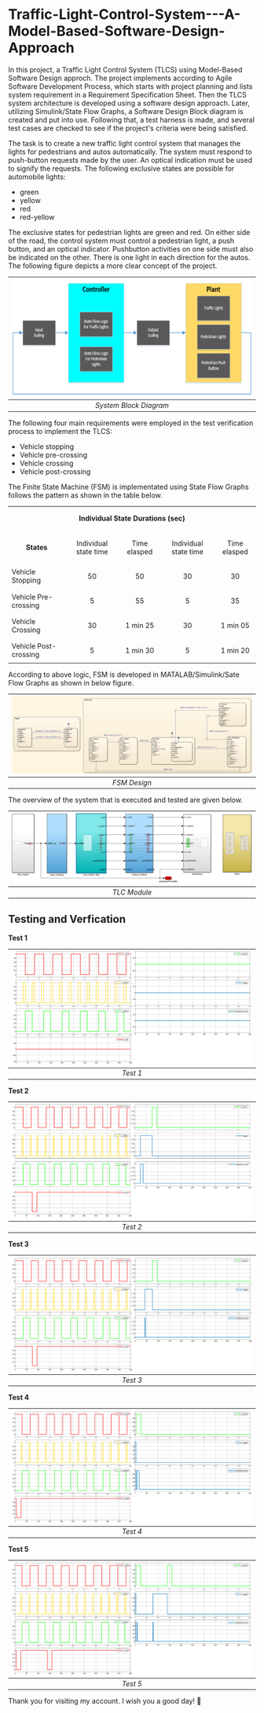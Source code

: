 # Traffic-Light-Control-System---A-Model-Based-Software-Design-Approach
In this project, a Traffic Light Control System (TLCS) using Model-Based Software Design approch. The project implements according to Agile Software Development Process, which starts with project planning and lists system requirement in a Requirement Specification Sheet. Then the TLCS system architecture is developed using a software design approach. Later, utilizing Simulink/State Flow Graphs, a Software Design Block diagram is created and put into use. Following that, a test harness is made, and several test cases are checked to see if the project's criteria were being satisfied.

The task is to create a new traffic light control system that manages the lights for pedestrians and autos automatically. The system must respond to push-button requests made by the user. An optical indication must be used to signify the requests. The following exclusive states are possible for automobile lights:

- green
- yellow
- red
- red-yellow

The exclusive states for pedestrian lights are green and red. On either side of the road, the control system must control a pedestrian light, a push button, and an optical indicator. Pushbutton activities on one side must also be indicated on the other. There is one light in each direction for the autos. The following figure depicts a more clear concept of the project.

 | <img src="./Images/System Block Diagram.PNG"> |
 |:--:| 
 | *System Block Diagram* |
 
 The following four main requirements were employed in the test verification process to implement the TLCS:
 
- Vehicle stopping
- Vehicle pre-crossing
- Vehicle crossing
- Vehicle post-crossing

The Finite State Machine (FSM) is implementated using State Flow Graphs follows the pattern as shown in the table below.

<table>
  
  <tr>
    <td colspan="5"><p align="center"><strong>Individual State Durations (sec) </strong></p> </td>
  </tr>
 
  <!--- <tr> (Comments)
  []: # <td rowspan="1"><b> States </b></td>
  []: # <td colspan="2"><b> Push button pressed</b> </td>
  []: # <td colspan="2"><b> Push button not pressed </b></td>
  []: # </tr> -->
 
  
  <tr>
    <td><p align="center"><b>States<b></p></td>
    <td><p align="center">Individual state time</p></td>
    <td><p align="center">Time elasped</p></td>
    <td><p align="center">Individual state time</p></td>
    <td><p align="center">Time elasped</p></td>
  </tr>
  
  
   <tr>
    <td>Vehicle Stopping</td>
    <td><p align="center">50</p></td>
    <td><p align="center">50</p></td>
    <td><p align="center">30</p></td>
    <td><p align="center">30</p></td>
  </tr>
     <tr>
    <td>Vehicle Pre-crossing</td>
    <td><p align="center">5</p></td>
    <td><p align="center">55</p></td>
    <td><p align="center">5</p></td>
    <td><p align="center">35</p></td>
  </tr>
     <tr>
    <td>Vehicle Crossing</td>
    <td><p align="center">30</p></td>
    <td><p align="center">1 min 25</p></td>
    <td><p align="center">30</p></td>
    <td><p align="center">1 min 05</p></td>
  </tr>
     <tr>
    <td>Vehicle Post-crossing</td>
    <td><p align="center">5</p></td>
    <td><p align="center">1 min 30</p></td>
    <td><p align="center">5</p></td>
    <td><p align="center">1 min 20</p></td>
  </tr>
</table>

According to above logic, FSM is developed in MATALAB/Simulink/Sate Flow Graphs as shown in below figure.

| <img src="./Images/FSM Design.PNG"> |
|:--:| 
| *FSM Design* |

The overview of the system that is executed and tested are given below.

| <img src="./Images/TLC Module.PNG"> |
|:--:| 
| *TLC Module* |

## Testing and Verfication

**Test 1**

| <img src="./Images/T1.PNG"> |
|:--:| 
| *Test 1* |

**Test 2**

| <img src="./Images/T2.PNG"> |
|:--:| 
| *Test 2* |

**Test 3**

| <img src="./Images/T3.PNG"> |
|:--:| 
| *Test 3* |

**Test 4**

| <img src="./Images/T4.PNG"> |
|:--:| 
| *Test 4* |

**Test 5**


| <img src="./Images/T5.PNG"> |
|:--:| 
| *Test 5* |

Thank you for visiting my account. I wish you a good day! 🙂
